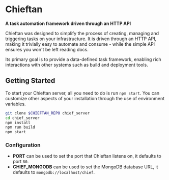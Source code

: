 # Chieftan
**A task automation framework driven through an HTTP API**

Chieftan was designed to simplify the process of creating, managing and triggering tasks
on your infrastructure. It is driven through an HTTP API, making it trivially easy to
automate and consume - while the simple API ensures you won't be left reading docs.

Its primary goal is to provide a data-defined task framework, enabling rich interactions
with other systems such as build and deployment tools.

## Getting Started

To start your Chieftan server, all you need to do is run `npm start`. You can customize
other aspects of your installation through the use of environment variables.

```sh
git clone $CHIEFTAN_REPO chief_server
cd chief_server
npm install
npm run build
npm start
```

### Configuration

 - **PORT** can be used to set the port that Chieftan listens on, it defaults to port `80`.
 - **CHIEF_MONGODB** can be used to set the MongoDB database URL, it defaults to `mongodb://localhost/chief`.